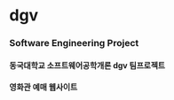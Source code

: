 # dgv
<h3>Software Engineering Project <br>
<h4>동국대학교 소프트웨어공학개론 dgv 팀프로젝트 <br>
<h4>영화관 예매 웹사이트 <br>
